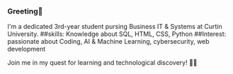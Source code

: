 ### Greeting👋
<!--
**rusheegopaul/RusheeGopaul** is a ✨ _special_ ✨ repository because its `README.md` (this file) appears on your GitHub profile.
-->
I'm a dedicated 3rd-year student pursing Business IT & Systems at Curtin University.
##skills:  Knowledge about SQL, HTML, CSS, Python
##Interest: passionate about Coding, AI & Machine Learning, cybersecurity, web development
 
Join me in my quest for learning and technological discovery! 🚀🌟
